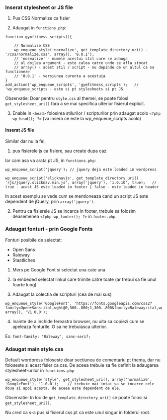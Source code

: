 ### Inserat stylesheet or JS file

1. Pus CSS Normalize ca fisier
   

2. Adaugat in `functions.php`:

```
function gymfitness_scripts(){

    // Normalize CSS
    wp_enqueue_style('normalize', get_template_directory_uri() . '/css/normalize.css', array(), '8.0.1');
    // 'normalize' - numele acestui stil care se adauga
    // al doilea argument - este calea catre unde se afla stocat
    // array() - acest stil / script - nu depinde de un altul ca sa functioneze
    // '8.0.1' - versiunea curenta a acestuia 
}
add_action('wp_enqueue_scripts', 'gymfitness_scripts');   // 'wp_enqueue_scripts - este si pt stylesheets si pt JS
```

Observatie:
Doar pentru `style.css` al themei, se poate folosi `get_stylesheet_uri()` fara a se mai specifica ulterior fisierul explicit.

3. Enable in `<head>` folosirea stilurilor / scripturilor prin adaugat acolo `<?php wp_head(); ?>` (va insera ce este la wp_enqueue_scripts acolo)


#### Inserat JS file

Similar dar nu la fel,

1. pus fisierele js ca fisiere, sau create dupa caz

Iar cam asa va arata pt JS, in `functions.php`:

```
wp_enqueue_script('jquery'); // jquery deja este loaded in wordpress

wp_enqueue_script('slicknavjs', get_template_directory_uri() . '/js/jquery.slicknav.min.js', array('jquery'), '1.0.10', true);   // true - acest JS este loaded in footer | false - este loaded in header
```

In acest exemplu se vede cum se mentioneaza cand un script JS este dependent de jQuery, prin `array('jquery')`.

2. Pentru ca fisierele JS se incarca in footer, trebuie sa folosim deasemenea `<?php wp_footer(); ?>` in `footer.php`.


### Adaugat fonturi - prin Google Fonts

Fonturi posibile de selectat:
- Open Sans
- Raleway
- Staatliches

1. Mers pe Google Font si selectat una cate una
2. la embeded selectat linkul care trimite catre toate (ar trebui sa fie unul foarte lung)

3. Adaugat la colectia de scripturi (cea de mai sus)

```
wp_enqueue_style('GoogleFont', 'https://fonts.googleapis.com/css2?family=Open+Sans:ital,wght@0,300..800;1,300..800&family=Raleway:ital,wght@0,100..900;1,100..900&family=Staatliches&display=swap', array(), 'V1.0.0');
```

4. Inainte de a inchide fereastra browser, nu uita sa copiezi cum se apeleaza fonturile. O sa ne trebuiasca ulterior.

Ex. `font-family: "Raleway", sans-serif;`


### Adaugat main style.css

Default wordpress foloseste doar sectiunea de comentariu pt thema, dar nu foloseste si acest fisier ca css.
De aceea trebuie sa fie definit la adaugarea stylesheet-urilor in `functions.php`

```
wp_enqueue_style('style', get_stylesheet_uri(), array('normalize', 'GoogleFont'), '1.0.0');    // trebuie mai intai sa se incarce cele doua si apoi acesta. de aceea este dependent de ele.
```

Observatie:
In loc de `get_template_directory_uri()` se poate folosi si `get_stylesheet_uri()`.

Nu cred ca s-a pus si fisierul css pt ca este unul singur in folderul root.

